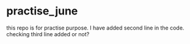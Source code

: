 # practise_june
this repo is for practise purpose.
I have added second line in the code.
checking third line added or not?